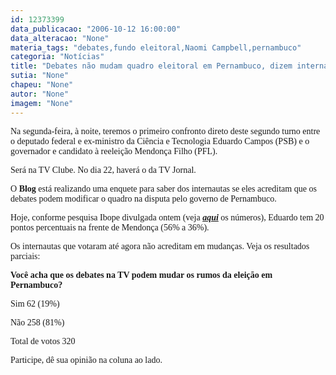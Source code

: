 ```yaml
---
id: 12373399
data_publicacao: "2006-10-12 16:00:00"
data_alteracao: "None"
materia_tags: "debates,fundo eleitoral,Naomi Campbell,pernambuco"
categoria: "Notícias"
title: "Debates não mudam quadro eleitoral em Pernambuco, dizem internautas"
sutia: "None"
chapeu: "None"
autor: "None"
imagem: "None"
---
```

<p><P><FONT face=Verdana>Na segunda-feira, à noite, teremos o primeiro confronto direto deste segundo turno entre o deputado federal e ex-ministro da Ciência e Tecnologia Eduardo Campos (PSB) e o governador e candidato à reeleição Mendonça Filho (PFL).</FONT></P></p>
<p><P><FONT face=Verdana>Será na TV Clube. No dia 22, haverá o da TV Jornal.</FONT></P></p>
<p><P><FONT face=Verdana>O <STRONG>Blog</STRONG> está realizando uma enquete para saber dos internautas se eles acreditam que os debates podem modificar o quadro na disputa pelo governo de Pernambuco.</FONT></P></p>
<p><P><FONT face=Verdana>Hoje, conforme pesquisa Ibope divulgada ontem (veja <STRONG><EM><A href=\"https://jc3.uol.com.br/blogs/jc/2006/10/11/index.php#2311\" target=_blank>aqui</A></EM></STRONG> os números), Eduardo tem 20 pontos percentuais na frente de Mendonça (56% a 36%).</FONT></P></p>
<p><P><FONT face=Verdana>Os internautas que votaram até agora não acreditam em mudanças. Veja os resultados parciais:</FONT></P></p>
<p><P><FONT face=Verdana><STRONG>Você acha que os debates na TV podem mudar os rumos da eleição em Pernambuco?</STRONG></FONT></P></p>
<p><P><FONT face=Verdana>Sim 62 (19%)</FONT></P></p>
<p><P><FONT face=Verdana>Não 258 (81%)</FONT></P></p>
<p><P><FONT face=Verdana>Total de votos 320</FONT></P></p>
<p><P><FONT face=Verdana>Participe, dê sua opinião na coluna ao lado.</FONT></P> </p>
